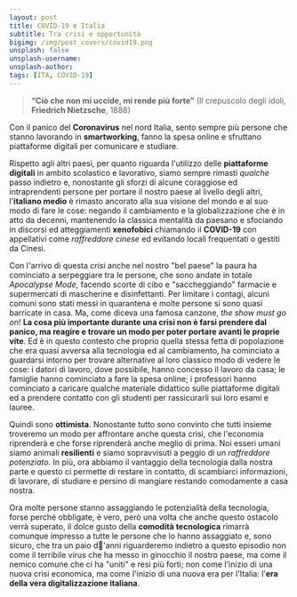 ```yaml
---
layout: post
title: COVID-19 e Italia
subtitle: Tra crisi e opportunità
bigimg: /img/post_covers/covid19.png
unsplash: false
unsplash-username: 
unsplash-author: 
tags: [ITA, COVID-19]
---
```

> **“Ciò che non mi uccide, mi rende più forte”** 
> (Il crepuscolo degli idoli, **Friedrich Nietzsche**, 1888)

Con il panico del **Coronavirus** nel nord Italia, sento sempre più persone che stanno lavorando in **smartworking**, fanno la spesa online e sfruttano piattaforme digitali per comunicare e studiare.

Rispetto agli altri paesi, per quanto riguarda l'utilizzo delle **piattaforme digitali** in ambito scolastico e lavorativo, siamo sempre rimasti *qualche* passo indietro e, nonostante gli sforzi di alcune coraggiose ed intraprendenti persone per portare il nostro paese al livello degli altri, l'**italiano medio** è rimasto ancorato alla sua visione del mondo e al suo modo di fare le cose: negando il cambiamento e la globalizzazione che è in atto da decenni, mantenendo la classica mentalità da paesano e sfociando in discorsi ed atteggiamenti **xenofobici** chiamando il **COVID-19** con appellativi come *raffreddore cinese* ed evitando locali frequentati o gestiti da Cinesi.

Con l'arrivo di questa *crisi* anche nel nostro "bel paese" la paura ha cominciato a serpeggiare tra le persone, che sono andate in totale *Apocalypse Mode*, facendo scorte di cibo e "saccheggiando" farmacie e supermercati di mascherine e disinfettanti. Per limitare i contagi, alcuni comuni sono stati messi in quarantena e molte persone si sono quasi barricate in casa. Ma, come diceva una famosa canzone, *the show must go on*! **La cosa più importante durante una crisi non è farsi prendere dal panico, ma reagire e trovare un modo per poter portare avanti le proprie vite**. Ed è in questo contesto che proprio quella stessa fetta di popolazione che era quasi avversa alla tecnologia ed al cambiamento, ha cominciato a guardarsi intorno per trovare alternative al loro classico modo di vedere le cose: i datori di lavoro, dove possibile, hanno concesso il lavoro da casa; le famiglie hanno cominciato a fare la spesa online; i professori hanno cominciato a caricare qualche materiale didattico sulle piattaforme digitali ed a prendere contatto con gli studenti per rassicurarli sui loro esami e lauree.

Quindi sono **ottimista**. Nonostante tutto sono convinto che tutti insieme troveremo un modo per affrontare anche questa crisi, che l'economia riprenderà e che forse riprenderà anche meglio di prima. Noi esseri umani siamo animali **resilienti** e siamo sopravvisuti a peggio di un *raffreddore potenziato*. In più, ora abbiamo il vantaggio della tecnologia dalla nostra parte e questo ci permette di restare in contatto, di scambiarci informazioni, di lavorare, di studiare e persino di mangiare restando comodamente a casa nostra.

Ora molte persone stanno assaggiando le potenzialità della tecnologia, forse perché obbligate, è vero, però una volta che anche questo ostacolo verrà superato, il dolce gusto della **comodità tecnologica** rimarrà comunque impresso a tutte le persone che lo hanno assaggiato e, sono sicuro, che tra un paio d'anni riguarderemo indietro a questo episodio non come il terribile virus che ha messo in ginocchio il nostro paese, ma come il nemico comune che ci ha "uniti" e resi più forti; non come l'inizio di una nuova crisi economica, ma come l'inizio di una nuova era per l'Italia: l'**era della vera digitalizzazione italiana**.


